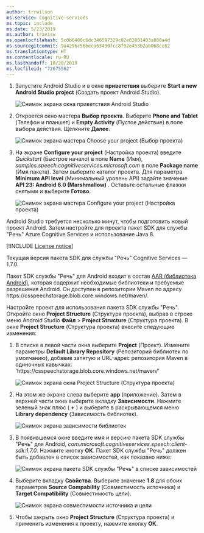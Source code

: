 ```yaml
---
author: trrwilson
ms.service: cognitive-services
ms.topic: include
ms.date: 5/23/2019
ms.author: travisw
ms.openlocfilehash: 5c0b6400c6dc346597329c82e82801403a888a4d
ms.sourcegitcommit: 9a4296c56beca63430fcc8f92e453b2ab068cc62
ms.translationtype: HT
ms.contentlocale: ru-RU
ms.lasthandoff: 10/20/2019
ms.locfileid: "72675562"
---
```

1. Запустите Android Studio и в окне **приветствия** выберите **Start a new Android Studio project** (Создать проект Android Studio).

    ![Снимок экрана окна приветствия Android Studio](../articles/cognitive-services/Speech-Service/media/sdk/qs-java-android-01-start-new-android-studio-project.png)

1. Откроется окно мастера **Выбор проекта**. Выберите **Phone and Tablet** (Телефон и планшет) и **Empty Activity** (Пустое действие) в поле выбора действия. Щелкните **Далее**.

   ![Снимок экрана мастера Choose your project (Выбор проекта)](../articles/cognitive-services/Speech-Service/media/sdk/qs-java-android-02-target-android-devices.png)

1. На экране **Configure your project** (Настройка проекта) введите *Quickstart* (Быстрое начало) в поле **Name** (Имя), *samples.speech.cognitiveservices.microsoft.com* в поле **Package name** (Имя пакета). Затем выберите каталог проекта. Для параметра **Minimum API level** (Минимальный уровень API) задайте значение **API 23: Android 6.0 (Marshmallow)** . Оставьте остальные флажки снятыми и выберите **Готово**.

   ![Снимок экрана мастера Configure your project (Настройка проекта)](../articles/cognitive-services/Speech-Service/media/sdk/qs-java-android-03-create-android-project.png)

Android Studio требуется несколько минут, чтобы подготовить новый проект Android. Затем настройте для проекта пакет SDK для службы "Речь" Azure Cognitive Services и использование Java 8.

[!INCLUDE [License notice](cognitive-services-speech-service-license-notice.md)]

Текущая версия пакета SDK для службы "Речь" Cognitive Services — 1.7.0.

Пакет SDK службы "Речь" для Android входит в состав [AAR (библиотека Android)](https://developer.android.com/studio/projects/android-library), которая содержит необходимые библиотеки и требуемые разрешения Android.
Он доступен в репозитории Maven по адресу https:\//csspeechstorage.blob.core.windows.net/maven/.

Настройте проект для использования пакета SDK службы "Речь". Откройте окно **Project Structure** (Структура проекта), выбрав в строке меню Android Studio **Файл** > **Project Structure** (Структура проекта). В окне **Project Structure** (Структура проекта) внесите следующие изменения:

1. В списке в левой части окна выберите **Project** (Проект). Измените параметры **Default Library Repository** (Репозиторий библиотек по умолчанию), добавив запятую и URL-адрес репозитория Maven в одиночных кавычках: 'https:\//csspeechstorage.blob.core.windows.net/maven/'

   ![Снимок экрана окна Project Structure (Структура проекта)](../articles/cognitive-services/Speech-Service/media/sdk/qs-java-android-06-add-maven-repository.png)

1. На этом же экране слева выберите **app** (приложение). Затем в верхней части окна выберите вкладку **Зависимости**. Нажмите зеленый знак плюс ( **+** ) и выберите в раскрывающемся меню **Library dependency** (Зависимость библиотек).

   ![Снимок экрана зависимости библиотек](../articles/cognitive-services/Speech-Service/media/sdk/qs-java-android-07-add-module-dependency.png)

1. В появившемся окне введите имя и версию пакета SDK службы "Речь" для Android, *com.microsoft.cognitiveservices.speech:client-sdk:1.7.0*. Нажмите кнопку **ОК**.
   Пакет SDK службы "Речь" должен быть добавлен в список зависимостей, как показано ниже:

   ![Снимок экрана пакета SDK службы "Речь" в списке зависимостей](../articles/cognitive-services/Speech-Service/media/sdk/qs-java-android-08-dependency-added-1.0.0.png)

1. Выберите вкладку **Свойства**. Выберите значение **1.8** для обоих параметров **Source Compability** (Совместимость источника) и **Target Compatibility** (Совместимость цели).

   ![Снимок экрана совместимости источника и цели](../articles/cognitive-services/Speech-Service/media/sdk/qs-java-android-09-dependency-added.png)

1. Чтобы закрыть окно **Project Structure** (Структура проекта) и применить изменения к проекту, нажмите кнопку **OК**.
